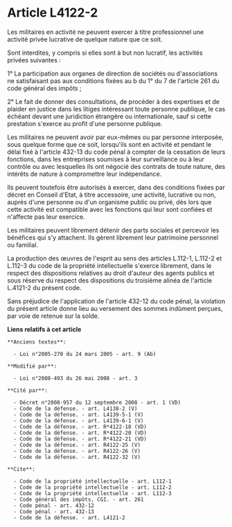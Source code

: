 # Article L4122-2

Les militaires en activité ne peuvent exercer à titre professionnel une activité privée lucrative de quelque nature que ce
soit. 

Sont interdites, y compris si elles sont à but non lucratif, les activités privées suivantes : 

1° La participation aux organes de direction de sociétés ou d'associations ne satisfaisant pas aux conditions fixées au b du
1° du 7 de l'article 261 du code général des impôts ; 

2° Le fait de donner des consultations, de procéder à des expertises et de plaider en justice dans les litiges intéressant
toute personne publique, le cas échéant devant une juridiction étrangère ou internationale, sauf si cette prestation s'exerce
au profit d'une personne publique. 

Les militaires ne peuvent avoir par eux-mêmes ou par personne interposée, sous quelque forme que ce soit, lorsqu'ils sont en
activité et pendant le délai fixé à l'article 432-13 du code pénal à compter de la cessation de leurs fonctions, dans les
entreprises soumises à leur surveillance ou à leur contrôle ou avec lesquelles ils ont négocié des contrats de toute nature,
des intérêts de nature à compromettre leur indépendance. 

Ils peuvent toutefois être autorisés à exercer, dans des conditions fixées par décret en Conseil d'Etat, à titre accessoire,
une activité, lucrative ou non, auprès d'une personne ou d'un organisme public ou privé, dès lors que cette activité est
compatible avec les fonctions qui leur sont confiées et n'affecte pas leur exercice. 

Les militaires peuvent librement détenir des parts sociales et percevoir les bénéfices qui s'y attachent. Ils gèrent
librement leur patrimoine personnel ou familial. 

La production des œuvres de l'esprit au sens des articles L.112-1, L.112-2 et L.112-3 du code de la propriété intellectuelle
s'exerce librement, dans le respect des dispositions relatives au droit d'auteur des agents publics et sous réserve du
respect des dispositions du troisième alinéa de l'article L.4121-2 du présent code. 

Sans préjudice de l'application de l'article 432-12 du code pénal, la violation du présent article donne lieu au versement
des sommes indûment perçues, par voie de retenue sur la solde.

**Liens relatifs à cet article**

	**Anciens textes**:

	  - Loi n°2005-270 du 24 mars 2005 - art. 9 (Ab)

	**Modifié par**:

	  - Loi n°2008-493 du 26 mai 2008 - art. 3

	**Cité par**:

	  - Décret n°2008-957 du 12 septembre 2008 - art. 1 (VD)
	  - Code de la défense. - art. L4138-2 (V)
	  - Code de la défense. - art. L4139-5-1 (V)
	  - Code de la défense. - art. L4139-6-1 (V)
	  - Code de la défense. - art. R*4122-18 (VD)
	  - Code de la défense. - art. R*4122-20 (VD)
	  - Code de la défense. - art. R*4122-21 (VD)
	  - Code de la défense. - art. R4122-25 (V)
	  - Code de la défense. - art. R4122-26 (V)
	  - Code de la défense. - art. R4122-32 (V)

	**Cite**:

	  - Code de la propriété intellectuelle - art. L112-1
	  - Code de la propriété intellectuelle - art. L112-2
	  - Code de la propriété intellectuelle - art. L112-3
	  - Code général des impôts, CGI. - art. 261
	  - Code pénal - art. 432-12
	  - Code pénal - art. 432-13
	  - Code de la défense. - art. L4121-2
